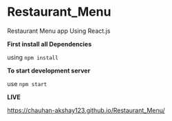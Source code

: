 # Restaurant_Menu
Restaurant Menu app Using React.js

**First install all Dependencies**

using ```npm install```

**To start development server**

use ```npm start```

**LIVE**

https://chauhan-akshay123.github.io/Restaurant_Menu/

